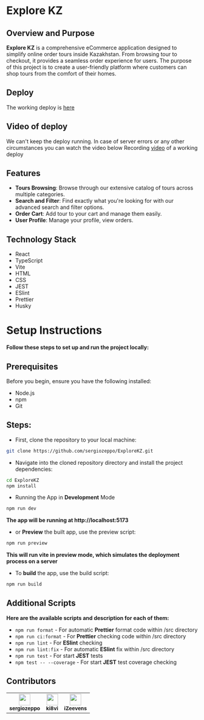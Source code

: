 # Explore KZ

## Overview and Purpose

**Explore KZ** is a comprehensive eCommerce application designed to simplify online order tours inside Kazakhstan. From browsing tour to checkout, it provides a seamless order experience for users.
The purpose of this project is to create a user-friendly platform where customers can shop tours from the comfort of their homes.

## Deploy
The working deploy is [here](https://scientia-appetitus-explorekz-sprint4.netlify.app/)

## Video of deploy
We can't keep the deploy running. 
In case of server errors or any other circumstances you can watch the video below
Recording [video](https://www.youtube.com/watch?v=DJc4uejJX4s) of a working deploy

## Features

-   **Tours Browsing**: Browse through our extensive catalog of tours across multiple categories.
-   **Search and Filter**: Find exactly what you're looking for with our advanced search and filter options.
-   **Order Cart**: Add tour to your cart and manage them easily.
-   **User Profile**: Manage your profile, view orders.

## Technology Stack

-   React
-   TypeScript
-   Vite
-   HTML
-   CSS
-   JEST
-   ESlint
-   Prettier
-   Husky

# Setup Instructions

**Follow these steps to set up and run the project locally:**

## Prerequisites

Before you begin, ensure you have the following installed:

-   Node.js
-   npm
-   Git

## Steps:

-   First, clone the repository to your local machine:

```bash
git clone https://github.com/sergiozeppo/ExploreKZ.git
```

-   Navigate into the cloned repository directory and install the project dependencies:

```bash
cd ExploreKZ
npm install
```

-   Running the App in **Development** Mode

```bash
npm run dev
```

**The app will be running at http://localhost:5173**

-   or **Preview** the built app, use the preview script:

```bash
npm run preview
```

**This will run vite in preview mode, which simulates the deployment process on a server**

-   To **build** the app, use the build script:

```bash
npm run build
```

## Additional Scripts

**Here are the available scripts and description for each of them:**

-   `npm run format` - For automatic **Prettier** format code within /src directory
-   `npm run ci:format` - For **Prettier** checking code within /src directory
-   `npm run lint` - For **ESlint** checking
-   `npm run lint:fix` - For automatic **ESlint** fix within /src directory
-   `npm run test` - For start **JEST** tests
-   `npm test -- --coverage` - For start **JEST** test coverage checking

## Contributors

<table>
  <tr>
    <td align="center"><a href="https://github.com/sergiozeppo"><img src="https://github.com/sergiozeppo.png" width="30px;" alt=""/><br /><sub><b>sergiozeppo</b></sub></a><br /></td>
    <td align="center"><a href="https://github.com/ki8vi"><img src="https://github.com/ki8vi.png" width="30px;" alt=""/><br /><sub><b>ki8vi</b></sub></a><br /></td>
    <td align="center"><a href="https://github.com/izeevens"><img src="https://github.com/izeevens.png" width="30px;" alt=""/><br /><sub><b>iZeevens</b></sub></a><br /></td>
  </tr>
</table>
